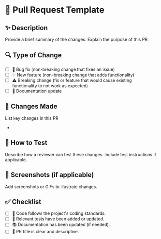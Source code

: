 # 🚀 Pull Request Template

## ✨ Description  
Provide a brief summary of the changes. Explain the purpose of this PR.  

## 🔍 Type of Change  
- [ ] 🐛 Bug fix (non-breaking change that fixes an issue)  
- [ ] ✨ New feature (non-breaking change that adds functionality)  
- [ ] ⚠️ Breaking change (fix or feature that would cause existing functionality to not work as expected)  
- [ ] 📖 Documentation update  

## 🔄 Changes Made  
List key changes in this PR  

-  

## 🧪 How to Test  
Describe how a reviewer can test these changes. Include test instructions if applicable.  

## 📸 Screenshots (if applicable)  
Add screenshots or GIFs to illustrate changes.  

## ✅ Checklist  
- [ ] 📝 Code follows the project's coding standards.  
- [ ] 🧪 Relevant tests have been added or updated.  
- [ ] 📚 Documentation has been updated (if needed).  
- [ ] 🔖 PR title is clear and descriptive.  

